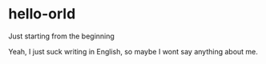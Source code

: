 # hello-orld
Just starting from the beginning 

Yeah, I just suck writing in English, so maybe I wont say anything about me.
